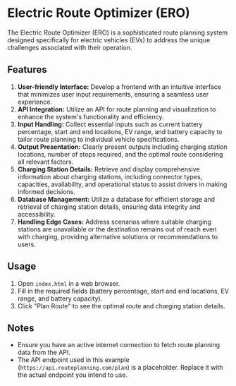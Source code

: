 # Electric Route Optimizer (ERO)

The Electric Route Optimizer (ERO) is a sophisticated route planning system designed specifically for electric vehicles (EVs) to address the unique challenges associated with their operation. 

## Features

1. **User-friendly Interface:** Develop a frontend with an intuitive interface that minimizes user input requirements, ensuring a seamless user experience.
2. **API Integration:** Utilize an API for route planning and visualization to enhance the system's functionality and efficiency.
3. **Input Handling:** Collect essential inputs such as current battery percentage, start and end locations, EV range, and battery capacity to tailor route planning to individual vehicle specifications.
4. **Output Presentation:** Clearly present outputs including charging station locations, number of stops required, and the optimal route considering all relevant factors.
5. **Charging Station Details:** Retrieve and display comprehensive information about charging stations, including connector types, capacities, availability, and operational status to assist drivers in making informed decisions.
6. **Database Management:** Utilize a database for efficient storage and retrieval of charging station details, ensuring data integrity and accessibility.
7. **Handling Edge Cases:** Address scenarios where suitable charging stations are unavailable or the destination remains out of reach even with charging, providing alternative solutions or recommendations to users.


## Usage

1. Open `index.html` in a web browser.
2. Fill in the required fields (battery percentage, start and end locations, EV range, and battery capacity).
3. Click "Plan Route" to see the optimal route and charging station details.

## Notes

- Ensure you have an active internet connection to fetch route planning data from the API.
- The API endpoint used in this example (`https://api.routeplanning.com/plan`) is a placeholder. Replace it with the actual endpoint you intend to use.


